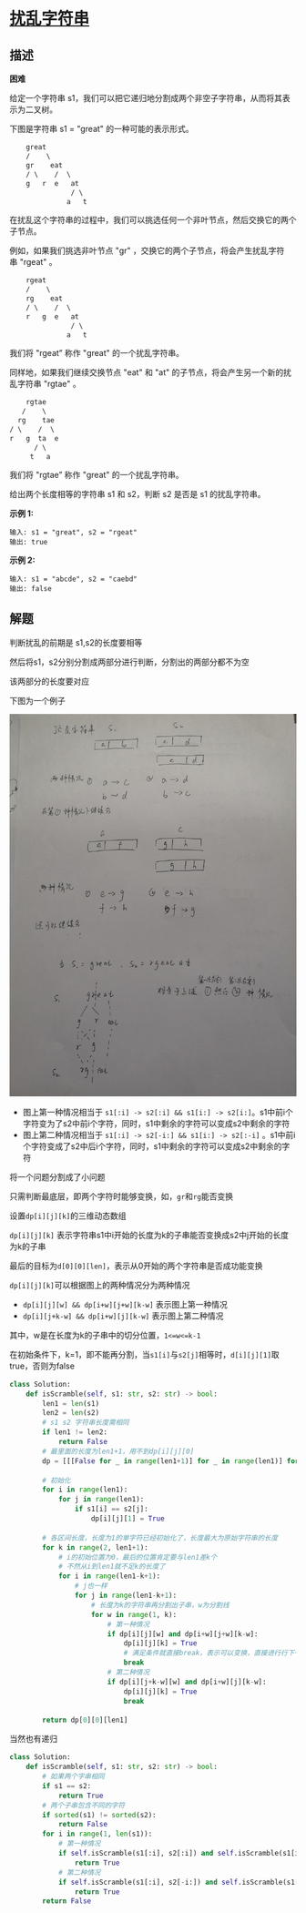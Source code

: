 # [扰乱字符串](https://leetcode-cn.com/problems/scramble-string/)

## 描述  
**困难** 

给定一个字符串 s1，我们可以把它递归地分割成两个非空子字符串，从而将其表示为二叉树。

下图是字符串 s1 = "great" 的一种可能的表示形式。

        great
        /    \
        gr    eat
        / \    /  \
        g   r  e   at
                   / \
                  a   t

在扰乱这个字符串的过程中，我们可以挑选任何一个非叶节点，然后交换它的两个子节点。

例如，如果我们挑选非叶节点 "gr" ，交换它的两个子节点，将会产生扰乱字符串 "rgeat" 。

        rgeat
        /    \
        rg    eat
        / \    /  \
        r   g  e   at
                   / \
                  a   t

我们将 "rgeat” 称作 "great" 的一个扰乱字符串。

同样地，如果我们继续交换节点 "eat" 和 "at" 的子节点，将会产生另一个新的扰乱字符串 "rgtae" 。

        rgtae
       /    \
      rg    tae
    / \    /  \
    r   g  ta  e
          / \
         t   a

我们将 "rgtae” 称作 "great" 的一个扰乱字符串。

给出两个长度相等的字符串 s1 和 s2，判断 s2 是否是 s1 的扰乱字符串。

**示例 1:**

    输入: s1 = "great", s2 = "rgeat"
    输出: true
**示例 2:**

    输入: s1 = "abcde", s2 = "caebd"
    输出: false

## 解题   

判断扰乱的前期是 s1,s2的长度要相等   

然后将s1，s2分别分割成两部分进行判断，分割出的两部分都不为空  

该两部分的长度要对应

下图为一个例子  
<div><img src='img/87.jpg'></div>    

- 图上第一种情况相当于 `s1[:i] -> s2[:i] && s1[i:] -> s2[i:]`。s1中前i个字符变为了s2中前i个字符，同时，s1中剩余的字符可以变成s2中剩余的字符
- 图上第二种情况相当于 `s1[:i] -> s2[-i:] && s1[i:] -> s2[:-i]` 。s1中前i个字符变成了s2中后i个字符，同时，s1中剩余的字符可以变成s2中剩余的字符

将一个问题分割成了小问题  

只需判断最底层，即两个字符时能够变换，如，`gr`和`rg`能否变换

设置`dp[i][j][k]`的三维动态数组  

`dp[i][j][k]` 表示字符串s1中i开始的长度为k的子串能否变换成s2中j开始的长度为k的子串  

最后的目标为`d[0][0][len]`，表示从0开始的两个字符串是否成功能变换  

`dp[i][j][k]`可以根据图上的两种情况分为两种情况  

- `dp[i][j][w] && dp[i+w][j+w][k-w]` 表示图上第一种情况
- `dp[i][j+k-w] && dp[i+w][j][k-w]` 表示图上第二种情况

其中，w是在长度为k的子串中的切分位置，`1<=w<=k-1`  

在初始条件下，k=1，即不能再分割，当`s1[i]`与`s2[j]`相等时，`d[i][j][1]`取true，否则为false  

```python
class Solution:
    def isScramble(self, s1: str, s2: str) -> bool:
        len1 = len(s1)
        len2 = len(s2)
        # s1 s2 字符串长度需相同
        if len1 != len2:
            return False
        # 最里面的长度为len1+1，用不到dp[i][j][0]
        dp = [[[False for _ in range(len1+1)] for _ in range(len1)] for _ in range(len1)]

        # 初始化  
        for i in range(len1):
            for j in range(len1):
                if s1[i] == s2[j]:
                    dp[i][j][1] = True
        
        # 各区间长度，长度为1的单字符已经初始化了，长度最大为原始字符串的长度
        for k in range(2, len1+1):
            # i的初始位置为0，最后的位置肯定要与len1差k个
            # 不然从i到len1就不足k的长度了
            for i in range(len1-k+1):
                # j也一样 
                for j in range(len1-k+1):
                    # 长度为k的字符串再分割出子串，w为分割线
                    for w in range(1, k):
                        # 第一种情况
                        if dp[i][j][w] and dp[i+w][j+w][k-w]:
                            dp[i][j][k] = True
                            # 满足条件就直接break，表示可以变换，直接进行行下一循环
                            break
                        # 第二种情况
                        if dp[i][j+k-w][w] and dp[i+w][j][k-w]:
                            dp[i][j][k] = True
                            break
        
        return dp[0][0][len1]

```

当然也有递归  

```python
class Solution:
    def isScramble(self, s1: str, s2: str) -> bool:
        # 如果两个字串相同
        if s1 == s2:
            return True
        # 两个子串包含不同的字符
        if sorted(s1) != sorted(s2):
            return False
        for i in range(1, len(s1)):
            # 第一种情况
            if self.isScramble(s1[:i], s2[:i]) and self.isScramble(s1[i:], s2[i:]):
                return True
            # 第二种情况
            if self.isScramble(s1[:i], s2[-i:]) and self.isScramble(s1[i:], s2[:-i]):
                return True
        return False
```

